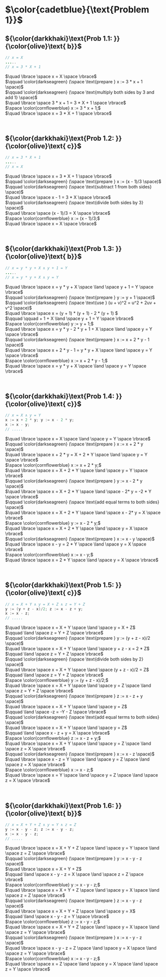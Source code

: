 # $\color{cadetblue}{\text{Problem 1}}$

## ${\color{darkkhaki}\text{Prob 1.1: }}{\color{olive}\text{ b}}$

```java
// x = X
.....
// x = 3 * X + 1
```

$\quad \lbrace \space x = X \space \rbrace$  
$\qquad \color{darkseagreen} (\space \text{prepare } x := 3 * x + 1 \space)$  
$\qquad \color{darkseagreen} (\space \text{multiply both sides by 3 and add 1} \space)$  
$\quad \lbrace \space 3 * x + 1 = 3 * X + 1 \space \rbrace$  
$\space \color{cornflowerblue} x := 3 * x + 1;$  
$\quad \lbrace \space x = 3 * X + 1 \space \rbrace$  

&nbsp;

## ${\color{darkkhaki}\text{Prob 1.2: }}{\color{olive}\text{ c}}$

```java
// x = 3 * X + 1
.....
// x = X
```

$\quad \lbrace \space x = 3 * X + 1 \space \rbrace$  
$\qquad \color{darkseagreen} (\space \text{prepare } x := (x - 1)/3 \space)$  
$\qquad \color{darkseagreen} (\space \text{subtract 1 from both sides} \space)$  
$\quad \lbrace \space x - 1 = 3 * X \space \rbrace$  
$\qquad \color{darkseagreen} (\space \text{divide both sides by 3} \space)$  
$\quad \lbrace \space (x - 1)/3 = X \space \rbrace$  
$\space \color{cornflowerblue} x := (x - 1)/3;$  
$\quad \lbrace \space x = X \space \rbrace$  

&nbsp;

## ${\color{darkkhaki}\text{Prob 1.3: }}{\color{olive}\text{ b}}$

```java
// x = y * y + X ∧ y + 1 = Y
.....
// x = y * y + X ∧ y = Y
```

$\quad \lbrace \space x = y * y + X \space \land \space y + 1 = Y \space \rbrace$  
$\qquad \color{darkseagreen} (\space \text{prepare } y := y + 1 \space)$  
$\qquad \color{darkseagreen} (\space \text{use } (u + v)^2 = u^2 + 2uv + v^2 \space)$  
$\quad \lbrace \space x = (y + 1) * (y + 1) - 2 * (y + 1) $  
$\qquad \qquad + 1 + X \land \space y + 1 = Y \space \rbrace$  
$\space \color{cornflowerblue} y := y + 1;$  
$\quad \lbrace \space x = y * y - 2 * y + 1 + X \space \land \space y = Y \space \rbrace$  
$\qquad \color{darkseagreen} (\space \text{prepare } x := x + 2 * y - 1 \space)$  
$\quad \lbrace \space x + 2 * y - 1 = y * y + X \space \land \space y = Y \space \rbrace$  
$\space \color{cornflowerblue} x := x + 2 * y - 1;$  
$\quad \lbrace \space x = y * y + X \space \land \space y = Y \space \rbrace$  

&nbsp;

## ${\color{darkkhaki}\text{Prob 1.4: }}{\color{olive}\text{ c}}$

```java
// x = X ∧ y = Y
x := x + 2 * y; y := x - 2 * y;
x := x - y;
// .....
```

$\quad \lbrace \space x = X \space \land \space y = Y \space \rbrace$  
$\qquad \color{darkseagreen} (\space \text{prepare } x := x + 2 * y \space)$  
$\quad \lbrace \space x + 2 * y = X + 2 * Y \space \land \space y = Y \space \rbrace$  
$\space \color{cornflowerblue} x := x + 2 * y;$  
$\quad \lbrace \space x = X + 2 * Y \space \land \space y = Y \space \rbrace$  
$\qquad \color{darkseagreen} (\space \text{prepare } y := x - 2 * y \space)$  
$\quad \lbrace \space x = X + 2 * Y \space \land \space - 2* y = -2 * Y \space \rbrace$  
$\qquad \color{darkseagreen} (\space \text{add equal terms to both sides} \space)$  
$\quad \lbrace \space x = X + 2 * Y \space \land \space x - 2* y = X \space \rbrace$  
$\space \color{cornflowerblue} y := x - 2 * y;$  
$\quad \lbrace \space x = X + 2 * Y \space \land \space y = X \space \rbrace$  
$\qquad \color{darkseagreen} (\space \text{prepare } x := x - y \space)$  
$\quad \lbrace \space x - y = 2 * Y \space \land \space y = X \space \rbrace$  
$\space \color{cornflowerblue} x := x - y;$  
$\quad \lbrace \space x = 2 * Y \space \land \space y = X \space \rbrace$  

&nbsp;

## ${\color{darkkhaki}\text{Prob 1.5: }}{\color{olive}\text{ c}}$

```java
// x = X + Y ∧ y = X + Z ∧ z = Y + Z
y := (y + z - x)/2; z := x - z + y;
x := x - z;
// .....
```

$\quad \lbrace \space x = X + Y \space \land \space y = X + Z$  
$\qquad \land \space z = Y + Z \space \rbrace$  
$\qquad \color{darkseagreen} (\space \text{prepare } y := (y + z - x)/2 \space)$  
$\quad \lbrace \space x = X + Y \space \land \space y + z - x = 2 * Z$  
$\qquad \land \space z = Y + Z \space \rbrace$  
$\qquad \color{darkseagreen} (\space \text{divide both sides by 2} \space)$  
$\quad \lbrace \space x = X + Y \space \land \space (y + z - x)/2 = Z$  
$\qquad \land \space z = Y + Z \space \rbrace$  
$\space \color{cornflowerblue} y := (y + z - x)/2;$  
$\quad \lbrace \space x = X + Y \space \land \space y = Z \space \land \space z = Y + Z \space \rbrace$  
$\qquad \color{darkseagreen} (\space \text{prepare } z := x - z + y \space)$  
$\quad \lbrace \space x = X + Y \space \land \space y = Z$  
$\qquad \land \space -z = -Y - Z \space \rbrace$  
$\qquad \color{darkseagreen} (\space \text{add equal terms to both sides} \space)$  
$\quad \lbrace \space x = X + Y \space \land \space y = Z$  
$\qquad \land \space x - z + y = X \space \rbrace$  
$\space \color{cornflowerblue} z := x - z + y;$  
$\quad \lbrace \space x = X + Y \space \land \space y = Z \space \land \space z = X \space \rbrace$  
$\qquad \color{darkseagreen} (\space \text{prepare } x := x - z \space)$  
$\quad \lbrace \space x - z = Y \space \land \space y = Z \space \land \space z = X \space \rbrace$  
$\space \color{cornflowerblue} x := x - z;$  
$\quad \lbrace \space x = Y \space \land \space y = Z \space \land \space z = X \space \rbrace$  

&nbsp;

## ${\color{darkkhaki}\text{Prob 1.6: }}{\color{olive}\text{ b}}$

```java
// x = X + Y + Z ∧ y = Y ∧ z = Z
y := x - y - z; z := x - y - z; 
x := x - y - z;
// .....
```

$\quad \lbrace \space x = X + Y + Z \space \land \space y = Y \space \land \space z = Z \space \rbrace$  
$\qquad \color{darkseagreen} (\space \text{prepare } y := x - y - z \space)$  
$\quad \lbrace \space x = X + Y + Z$  
$\qquad \land \space x - y - z = X \space \land \space z = Z \space \rbrace$  
$\space \color{cornflowerblue} y := x - y - z;$  
$\quad \lbrace \space x = X + Y + Z \space \land \space y = X \space \land \space z = Z \space \rbrace$  
$\qquad \color{darkseagreen} (\space \text{prepare } z := x - y - z \space)$  
$\quad \lbrace \space x = X + Y + Z \space \land \space y = X$  
$\qquad \land \space x - y - z = Y \space \rbrace$  
$\space \color{cornflowerblue} z := x - y - z;$  
$\quad \lbrace \space x = X + Y + Z \space \land \space y = X \space \land \space z = Y \space \rbrace$  
$\qquad \color{darkseagreen} (\space \text{prepare } x := x - y - z \space)$  
$\quad \lbrace \space x - y - z = Z \space \land \space y = X \space \land \space z = Y \space \rbrace$  
$\space \color{cornflowerblue} x := x - y - z;$  
$\quad \lbrace \space x = Z \space \land \space y = X \space \land \space z = Y \space \rbrace$  

&nbsp;
